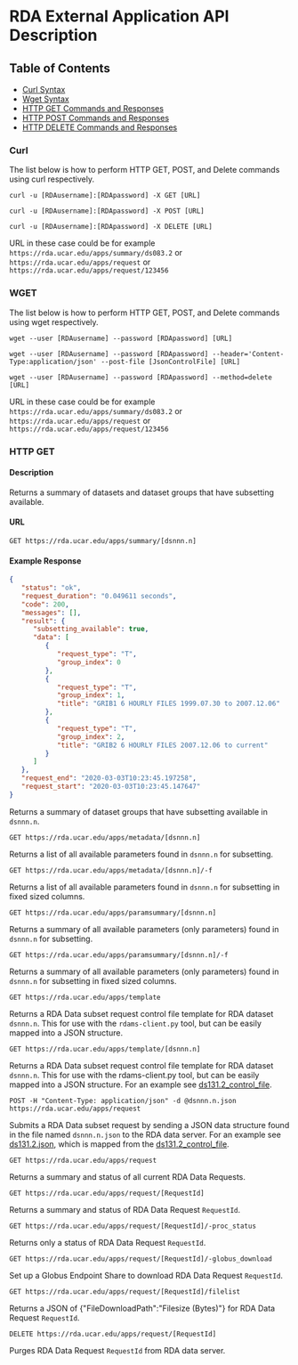 # RDA External Application API Description

## Table of Contents
- [Curl Syntax](#curl)
- [Wget Syntax](#wget)
- [HTTP GET Commands and Responses](#http_get)
- [HTTP POST Commands and Responses](#http_post)
- [HTTP DELETE Commands and Responses](#http_delete)


### Curl

The list below is how to perform HTTP GET, POST, and Delete commands using curl respectively.

    curl -u [RDAusername]:[RDApassword] -X GET [URL]

    curl -u [RDAusername]:[RDApassword] -X POST [URL]

    curl -u [RDAusername]:[RDApassword] -X DELETE [URL]

URL in these case could be for example `https://rda.ucar.edu/apps/summary/ds083.2` or `https://rda.ucar.edu/apps/request` or `https://rda.ucar.edu/apps/request/123456`

### WGET

The list below is how to perform HTTP GET, POST, and Delete commands using wget respectively.

    wget --user [RDAusername] --password [RDApassword] [URL]

    wget --user [RDAusername] --password [RDApassword] --header='Content-Type:application/json' --post-file [JsonControlFile] [URL]

    wget --user [RDAusername] --password [RDApassword] --method=delete [URL]

URL in these case could be for example `https://rda.ucar.edu/apps/summary/ds083.2` or `https://rda.ucar.edu/apps/request` or `https://rda.ucar.edu/apps/request/123456`

### HTTP GET

#### Description
Returns a summary of datasets and dataset groups that have subsetting available.

#### URL

```
GET https://rda.ucar.edu/apps/summary/[dsnnn.n]
```

#### Example Response
```json
{
   "status": "ok",
   "request_duration": "0.049611 seconds",
   "code": 200,
   "messages": [],
   "result": {
      "subsetting_available": true,
      "data": [
         {
            "request_type": "T",
            "group_index": 0
         },
         {
            "request_type": "T",
            "group_index": 1,
            "title": "GRIB1 6 HOURLY FILES 1999.07.30 to 2007.12.06"
         },
         {
            "request_type": "T",
            "group_index": 2,
            "title": "GRIB2 6 HOURLY FILES 2007.12.06 to current"
         }
      ]
   },
   "request_end": "2020-03-03T10:23:45.197258",
   "request_start": "2020-03-03T10:23:45.147647"
}
```

Returns a summary of dataset groups that have subsetting available in `dsnnn.n`.

    GET https://rda.ucar.edu/apps/metadata/[dsnnn.n]
Returns a list of all available parameters found in `dsnnn.n` for subsetting.

    GET https://rda.ucar.edu/apps/metadata/[dsnnn.n]/-f
Returns a list of all available parameters found in `dsnnn.n` for subsetting in fixed sized columns.

    GET https://rda.ucar.edu/apps/paramsummary/[dsnnn.n]
Returns a summary of all available parameters (only parameters) found in `dsnnn.n` for subsetting.

    GET https://rda.ucar.edu/apps/paramsummary/[dsnnn.n]/-f
Returns a summary of all available parameters (only parameters) found in `dsnnn.n` for subsetting in fixed sized columns.

    GET https://rda.ucar.edu/apps/template
Returns a RDA Data subset request control file template for RDA dataset `dsnnn.n`. This for use with the `rdams-client.py` tool, but can be easily mapped into a JSON structure.

    GET https://rda.ucar.edu/apps/template/[dsnnn.n]
Returns a RDA Data subset request control file template for RDA dataset `dsnnn.n`. This for use with the rdams-client.py tool, but can be easily mapped into a JSON structure. For an example see [ds131.2_control_file](ds131.2_control_file).

    POST -H "Content-Type: application/json" -d @dsnnn.n.json https://rda.ucar.edu/apps/request
Submits a RDA Data subset request by sending a JSON data structure found in the file named `dsnnn.n.json` to the RDA data server. For an example see [ds131.2.json](ds131.2.json), which is mapped from the [ds131.2_control_file](ds131.2_control_file).

    GET https://rda.ucar.edu/apps/request
Returns a summary and status of all current RDA Data Requests.

    GET https://rda.ucar.edu/apps/request/[RequestId]
Returns a summary and status of RDA Data Request `RequestId`.

    GET https://rda.ucar.edu/apps/request/[RequestId]/-proc_status
Returns only a status of RDA Data Request `RequestId`.

    GET https://rda.ucar.edu/apps/request/[RequestId]/-globus_download
Set up a Globus Endpoint Share to download RDA Data Request `RequestId`.

    GET https://rda.ucar.edu/apps/request/[RequestId]/filelist
Returns a JSON of {"FileDownloadPath":"Filesize (Bytes)"} for RDA Data Request `RequestId`.

    DELETE https://rda.ucar.edu/apps/request/[RequestId]
Purges RDA Data Request `RequestId` from RDA data server.

